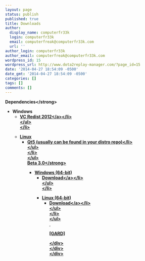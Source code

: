 ```yaml
---
layout: page
status: publish
published: true
title: Downloads
author:
  display_name: computerfr33k
  login: computerfr33k
  email: computerfreak@computerfr33k.com
  url: ''
author_login: computerfr33k
author_email: computerfreak@computerfr33k.com
wordpress_id: 15
wordpress_url: http://www.dota2replay-manager.com/?page_id=15
date: '2014-04-27 18:54:09 -0500'
date_gmt: '2014-04-27 18:54:09 -0500'
categories: []
tags: []
comments: []
---
```

<div class="field field-name-body field-type-text-with-summary field-label-hidden">
<div class="field-items">
<div class="field-item even">
<p><strong>Dependencies<&#47;strong></p>
<ul>
<li>Windows
<ul>
<li><a href="http:&#47;&#47;www.microsoft.com&#47;en-us&#47;download&#47;details.aspx?id=30679">VC Redist 2012<&#47;a><&#47;li><br />
<&#47;ul><br />
<&#47;li></p>
<li>Linux
<ul>
<li>Qt5 (usually can be found in your distro repo)<&#47;li><br />
<&#47;ul><br />
<&#47;li><br />
<&#47;ul><br />
<strong>Beta 3.0<&#47;strong></p>
<ul>
<li>Windows (64-bit)
<ul>
<li><a href="https:&#47;&#47;github.com&#47;computerfr33k&#47;Dota2_Replay_Manager&#47;releases&#47;download&#47;v0.3&#47;D2RM-0.3.0-windows-installer.exe">Download<&#47;a><&#47;li><br />
<&#47;ul><br />
<&#47;li></p>
<li>Linux (64-bit)
<ul>
<li><a href="https:&#47;&#47;github.com&#47;computerfr33k&#47;Dota2_Replay_Manager&#47;releases&#47;download&#47;v0.3&#47;D2RM-0.3.0-linux-x64-installer.run">Download<&#47;a><&#47;li><br />
<&#47;ul><br />
<&#47;li><br />
<&#47;ul><br />
&nbsp;</p>
<p>[GARD]</p>
<p><&#47;div><br />
<&#47;div><br />
<&#47;div></p>
